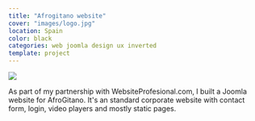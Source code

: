 ```yaml
---
title: "Afrogitano website"
cover: "images/logo.jpg"
location: Spain
color: black
categories: web joomla design ux inverted
template: project
---
```


![](/work/afrogitano/images/1.jpg)

As part of my partnership with WebsiteProfesional.com, I built a Joomla website for AfroGitano. It's an standard corporate website with contact form, login, video players and mostly static pages.
